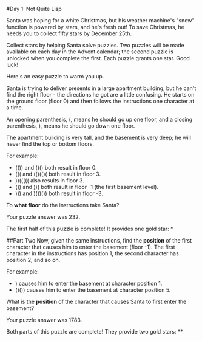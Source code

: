 #Day 1: Not Quite Lisp

Santa was hoping for a white Christmas, but his weather machine's "snow" function is powered by stars, and he's 
fresh out! To save Christmas, he needs you to collect fifty stars by December 25th.

Collect stars by helping Santa solve puzzles. Two puzzles will be made available on each day in the Advent 
calendar; the second puzzle is unlocked when you complete the first. Each puzzle grants one star. Good luck!

Here's an easy puzzle to warm you up.

Santa is trying to deliver presents in a large apartment building, but he can't find the right floor - the 
directions he got are a little confusing. He starts on the ground floor (floor 0) and then follows the 
instructions one character at a time.

An opening parenthesis, (, means he should go up one floor, and a closing parenthesis, ), means he should 
go down one floor.

The apartment building is very tall, and the basement is very deep; he will never find the top or bottom floors.

For example:

* (()) and ()() both result in floor 0.
* ((( and (()(()( both result in floor 3.
* ))((((( also results in floor 3.
* ()) and ))( both result in floor -1 (the first basement level).
* ))) and )())()) both result in floor -3.

To **what floor** do the instructions take Santa?

Your puzzle answer was 232.

The first half of this puzzle is complete! It provides one gold star: *

##Part Two
Now, given the same instructions, find the **position** of the first character that causes him to enter the basement
(floor -1). The first character in the instructions has position 1, the second character has position 2, and so on.

For example:

* ) causes him to enter the basement at character position 1.
* ()()) causes him to enter the basement at character position 5.

What is the **position** of the character that causes Santa to first enter the basement?

Your puzzle answer was 1783.

Both parts of this puzzle are complete! They provide two gold stars: **